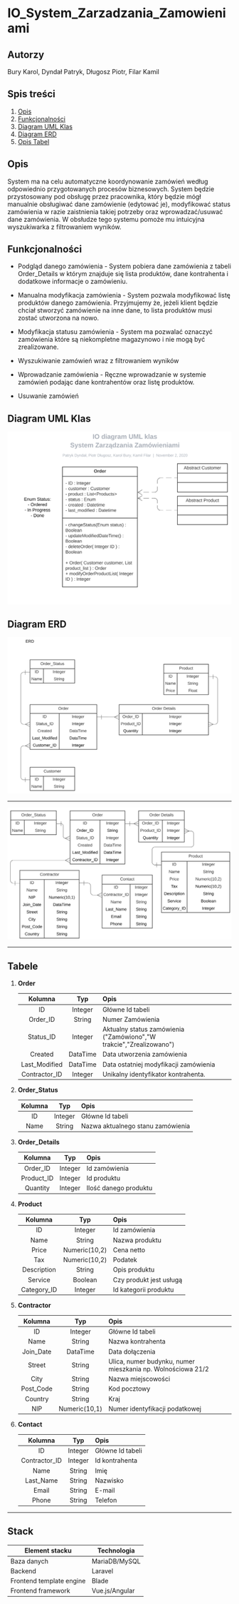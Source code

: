 # IO_System_Zarzadzania_Zamowieniami

## Autorzy
Bury Karol, Dyndał Patryk, Długosz Piotr, Filar Kamil

## Spis treści
1. [Opis](https://github.com/dydzia04/IO_System_Zarzadzania_Zamowieniami/blob/main/README.md#opis)
1. [Funkcjonalności](https://github.com/dydzia04/IO_System_Zarzadzania_Zamowieniami/blob/main/README.md#funkcjonalności)
1. [Diagram UML Klas](https://github.com/dydzia04/IO_System_Zarzadzania_Zamowieniami/blob/main/README.md#diagram-uml-klas)
1. [Diagram ERD](https://github.com/dydzia04/IO_System_Zarzadzania_Zamowieniami/blob/main/README.md#diagram-erd)
1. [Opis Tabel](https://github.com/dydzia04/IO_System_Zarzadzania_Zamowieniami/blob/main/README.md#tabele)

## Opis

System ma na celu automatyczne koordynowanie zamówień według odpowiednio przygotowanych procesów biznesowych. System będzie przystosowany pod obsługę przez pracownika, który będzie mógł manualnie obsługiwać dane zamówienie (edytować je), modyfikować status zamówienia w razie zaistnienia takiej potrzeby oraz wprowadzać/usuwać dane zamówienia. W obsłudze tego systemu pomoże mu intuicyjna wyszukiwarka z filtrowaniem wyników.

## Funkcjonalności

  - Podgląd danego zamówienia - System pobiera dane zamówienia z tabeli Order_Details w którym znajduje się lista produktów, dane kontrahenta i dodatkowe informacje o zamówieniu.
  
  - Manualna modyfikacja zamówienia - System pozwala modyfikować listę produktów danego zamówienia. Przyjmujemy że, jeżeli klient będzie chciał stworzyć zamówienie na inne dane, to lista produktów musi zostać utworzona na nowo. 
  
  - Modyfikacja statusu zamówienia - System ma pozwalać oznaczyć zamówienia które są niekompletne magazynowo i nie mogą być zrealizowane.
  
  - Wyszukiwanie zamówień wraz z filtrowaniem wyników
  
  - Wprowadzanie zamówienia - Ręczne wprowadzanie w systemie zamówień podając dane kontrahentów oraz listę produktów.
  
  - Usuwanie zamówień

## Diagram UML Klas

<img src="./img/IO%20diagram%20UML%20klas%20-%20UML%20Class.svg">



## Diagram ERD 

<img src="./img/IO%20diagram%20UML%20klas%20-%20ERD.svg">

--- 

<img src="./img/IO%20diagram%20UML%20klas%20-%20ERD2.svg">

---

## Tabele

1. **Order**

    |    Kolumna    |    Typ   | Opis                                                                |
    |:-------------:|:--------:|---------------------------------------------------------------------|
    | ID            | Integer  | Główne Id tabeli                                                    |
    | Order_ID      | String   | Numer Zamówienia                                                    |
    | Status_ID     | Integer  | Aktualny status zamówienia ("Zamówiono","W trakcie","Zrealizowano") |
    | Created       | DataTime | Data utworzenia zamówienia                                          |
    | Last_Modified | DataTime | Data ostatniej modyfikacji zamówienia                               |
    | Contractor_ID | Integer  | Unikalny identyfikator kontrahenta.                                 |

1. **Order_Status**

    |    Kolumna    |    Typ   | Opis                                                                |
    |:-------------:|:--------:|---------------------------------------------------------------------|
    | ID            | Integer  | Główne Id tabeli                                                    |
    | Name          | String   | Nazwa aktualnego stanu zamówienia                                   |

1. **Order_Details**

    |    Kolumna    |    Typ   | Opis                                  |
    |:-------------:|:--------:|---------------------------------------|
    | Order_ID      | Integer  | Id zamówienia                         |
    | Product_ID    | Integer  | Id produktu                           |
    | Quantity      | Integer  | Ilość danego produktu                 |

1. **Product**

    |   Kolumna   |      Typ      | Opis                    |
    |:-----------:|:-------------:|-------------------------|
    | ID          | Integer       | Id zamówienia           |
    | Name        | String        | Nazwa produktu          |
    | Price       | Numeric(10,2) | Cena netto              |
    | Tax         | Numeric(10,2) | Podatek                 |
    | Description | String        | Opis produktu           |
    | Service     | Boolean       | Czy produkt jest usługą |
    | Category_ID | Integer       | Id kategorii produktu   |

1. **Contractor**

    |  Kolumna  |      Typ      | Opis                                                        |
    |:---------:|:-------------:|-------------------------------------------------------------|
    | ID        | Integer       | Główne Id tabeli                                            |
    | Name      | String        | Nazwa kontrahenta                                           |
    | Join_Date | DataTime      | Data dołączenia                                             |
    | Street    | String        | Ulica, numer budynku, numer mieszkania np. Wolnościowa 21/2 |
    | City      | String        | Nazwa miejscowości                                          |
    | Post_Code | String        | Kod pocztowy                                                |
    | Country   | String        | Kraj                                                        |
    | NIP       | Numeric(10,1) | Numer identyfikacji podatkowej                              |

1. **Contact**

    |    Kolumna    |   Typ   | Opis              |
    |:-------------:|:-------:|-------------------|
    | ID            | Integer | Główne Id tabeli  |
    | Contractor_ID | Integer | Id kontrahenta    |
    | Name          | String  | Imię              |
    | Last_Name     | String  | Nazwisko          |
    | Email         | String  | E-mail            |
    | Phone         | String  | Telefon           |

---

## Stack

| Element stacku | Technologia |
|---|---|
| Baza danych | MariaDB/MySQL |
| Backend | Laravel |
| Frontend template engine | Blade |
| Frontend framework | Vue.js/Angular |
